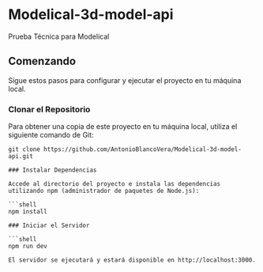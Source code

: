 # Modelical-3d-model-api
Prueba Técnica para Modelical

## Comenzando

Sigue estos pasos para configurar y ejecutar el proyecto en tu máquina local.

### Clonar el Repositorio

Para obtener una copia de este proyecto en tu máquina local, utiliza el siguiente comando de Git:

```shell
git clone https://github.com/AntonioBlancoVera/Modelical-3d-model-api.git

### Instalar Dependencias

Accede al directorio del proyecto e instala las dependencias utilizando npm (administrador de paquetes de Node.js):

```shell
npm install

### Iniciar el Servidor

```shell
npm run dev

El servidor se ejecutará y estará disponible en http://localhost:3000.
